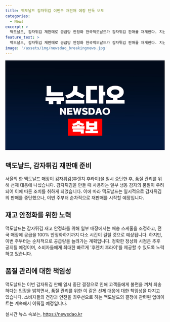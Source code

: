 ```yaml
---
title: 맥도날드 감자튀김 이번주 재판매 예정 단독 보도
categories:
  - News
excerpt: >
  맥도날드, 감자튀김 재판매로 공급망 안정화 한국맥도날드가 감자튀김 판매를 재개한다. 지난주 감자 품질 우려로 일시 중단한 뒤, 선제 대응으로 재고 안정화에 나섰다. 이번 주부터 순차적 재판매를 시작하며, 전국 매장에도 안정화까지 다소 시간이 걸릴 것으로 예상된다. 이에 소비자들은 이제 다시 후렌치 후라이를 즐길 수 있게 될 전망이다.
feature_text: >
  맥도날드, 감자튀김 재판매로 공급망 안정화 한국맥도날드가 감자튀김 판매를 재개한다. 지난주 감자 품질 우려로 일시 중단한 뒤, 선제 대응으로 재고 안정화에 나섰다. 이번 주부터 순차적 재판매를 시작하며, 전국 매장에도 안정화까지 다소 시간이 걸릴 것으로 예상된다. 이에 소비자들은 이제 다시 후렌치 후라이를 즐길 수 있게 될 전망이다.
image: '/assets/img/newsdao_breakingnews.jpg'
---
```


<p><img src="/assets/img/newsdao_breakingnews.jpg" alt="koreaapp 속보" /></p>

<h2 data-ke-size="size26">맥도날드, 감자튀김 재판매 준비</h2>

<p data-ke-size="size16">서울의 한 맥도날드 매장이 감자튀김(후렌치 후라이)을 일시 중단한 후, 품질 관리를 위해 선제 대응에 나섰습니다. 감자튀김을 만들 때 사용하는 일부 냉동 감자의 품질이 우려되어 이에 따른 조치를 취하게 되었습니다. 이에 따라 맥도날드는 일시적으로 감자튀김의 판매를 중단했으나, 이번 주부터 순차적으로 재판매를 시작할 예정입니다.</p>

<h2 data-ke-size="size26">재고 안정화를 위한 노력</h2>

<p data-ke-size="size16">맥도날드는 감자튀김 재고 안정화를 위해 일부 매장에서는 배송 스케줄을 조정하고, 전국 매장에 공급을 100% 안정화하기까지 다소 시간이 걸릴 것으로 예상됩니다. 하지만, 이번 주부터는 순차적으로 공급량을 늘려가는 계획입니다. 정확한 정상화 시점은 추후 공지될 예정이며, 소비자들에게 최대한 빠르게 '후렌치 후라이'를 제공할 수 있도록 노력하고 있습니다.</p>

<h2 data-ke-size="size26">품질 관리에 대한 책임성</h2>

<p data-ke-size="size16">맥도날드는 이번 감자튀김 판매 일시 중단 결정으로 인해 고객들에게 불편을 끼쳐 죄송하다는 입장을 밝히면서, 품질 관리를 위한 이 같은 선제 대응에 대한 책임성을 다지고 있습니다. 소비자들의 건강과 안전을 최우선으로 하는 맥도날드의 결정에 관련된 업데이트는 계속해서 이뤄질 예정입니다.</p>
실시간 뉴스 속보는, <a href="https://newsdao.kr" rel="dofollow">https://newsdao.kr</a>


